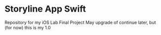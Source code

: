 Storyline App Swift
=============

Repository for my iOS Lab Final Project
May upgrade of continue later, but (for now) this is my 1.0
